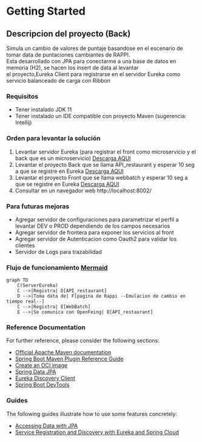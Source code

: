 # Getting Started
## Descripcion del proyecto (Back)
Simula un cambio de valores de puntaje basandose en el escenario de tomar data de puntaciones cambiantes de RAPPI.\
Esta desarrollado con JPA para conectarme a una base de datos en memoria (H2), se hacen los insert de data al levantar\
el proyecto,Eureka Client para registrarse en el servidor Eureka como servicio balanceado de carga con Ribbon
### Requisitos
- Tener instalado JDK 11
- Tener instalado un IDE compatible con proyecto Maven (sugerencia: Intellij)
### Orden para levantar la solución
1. Levantar servidor Eureka (para registrar el front como microservicio y el back que es un microservicio) [Descarga AQUI](https://github.com/oscarmaxgithub/serverEurekaFood)
2. Levantar el proyecto Back que se llama API_restaurant y esperar 10 seg a que se registre en Eureka [Descarga AQUI](https://github.com/oscarmaxgithub/API_restaurant)
3. Levantar el proyecto Front que se llama webbatch y esperar 10 seg a que se registre en Eureka [Descarga AQUI](https://github.com/oscarmaxgithub/webbatch)
4. Consultar en un navegador web http://localhost:8002/

### Para futuras mejoras
- Agregar servidor de configuraciones para parametrizar el perfil a levantar DEV o PROD dependiendo de los campos necesarios
- Agregar servidor de frontera para exponer los servicios al front
- Agregar servidor de Autenticacion como Oauth2 para validar los clientes
- Servidor de Logs para trazabilidad

### Flujo de funcionamiento [Mermaid](mermaid.live)
```
graph TD
    C(ServerEureka)
    C -->|Registra| D[API_restaurant]
    D -->|Toma data de| F[pagina de Rappi --Emulacion de cambio en tiempo real--]
    C -->|Registra| E[WebBatch]
    E -->|Se comunica con OpenFeing| D[API_restaurant]
   ```
### Reference Documentation

For further reference, please consider the following sections:

* [Official Apache Maven documentation](https://maven.apache.org/guides/index.html)
* [Spring Boot Maven Plugin Reference Guide](https://docs.spring.io/spring-boot/docs/2.6.6/maven-plugin/reference/html/)
* [Create an OCI image](https://docs.spring.io/spring-boot/docs/2.6.6/maven-plugin/reference/html/#build-image)
* [Spring Data JPA](https://docs.spring.io/spring-boot/docs/2.6.6/reference/htmlsingle/#boot-features-jpa-and-spring-data)
* [Eureka Discovery Client](https://docs.spring.io/spring-cloud-netflix/docs/current/reference/html/#service-discovery-eureka-clients)
* [Spring Boot DevTools](https://docs.spring.io/spring-boot/docs/2.6.6/reference/htmlsingle/#using-boot-devtools)

### Guides

The following guides illustrate how to use some features concretely:

* [Accessing Data with JPA](https://spring.io/guides/gs/accessing-data-jpa/)
* [Service Registration and Discovery with Eureka and Spring Cloud](https://spring.io/guides/gs/service-registration-and-discovery/)

